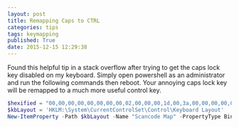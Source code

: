```yaml
---
layout: post
title: Remapping Caps to CTRL
categories: tips
tags: keymapping
published: True
date: 2015-12-15 12:29:38
---
```


Found this helpful tip in a stack overflow after trying to get the caps lock key disabled on my keyboard.
Simply open powershell as an administrator and run the following commands then reboot. Your annoying caps lock key will be remapped to a much more useful control key.

~~~ powershell
$hexified = "00,00,00,00,00,00,00,00,02,00,00,00,1d,00,3a,00,00,00,00,00".Split(',') | % { "0x$_"}
$kbLayout = 'HKLM:\System\CurrentControlSet\Control\Keyboard Layout'
New-ItemProperty -Path $kbLayout -Name "Scancode Map" -PropertyType Binary -Value ([byte[]]$hexified)
~~~
